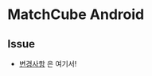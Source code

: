 # MatchCube Android

## Issue
- [변경사항](https://github.com/juntaepark/match-cube-android/issues/1) 은 여기서!
